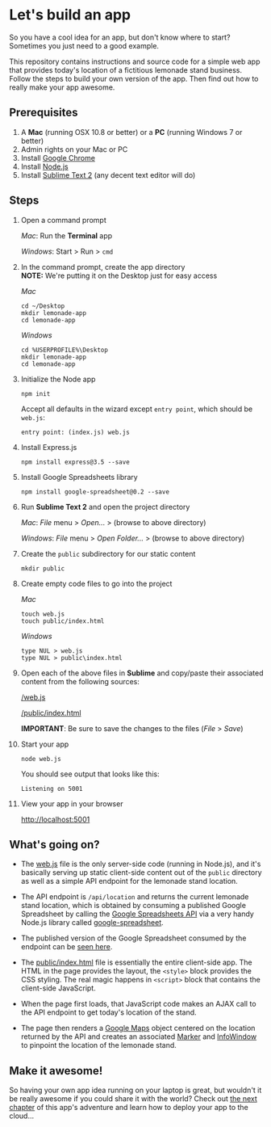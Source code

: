 # Let's build an app

So you have a cool idea for an app, but don't know where to start?  Sometimes you just need to a good example.  

This repository contains instructions and source code for a simple web app that provides today's location of a fictitious lemonade stand business.  Follow the steps to build your own version of the app.  Then find out how to really make your app awesome.

## Prerequisites

1. A **Mac** (running OSX 10.8 or better) or a **PC** (running Windows 7 or better)
1. Admin rights on your Mac or PC
1. Install [Google Chrome](https://www.google.com/intl/en/chrome/browser/)
1. Install [Node.js](http://nodejs.org/download/)
1. Install [Sublime Text 2](http://www.sublimetext.com/2) (any decent text editor will do)

## Steps

1. Open a command prompt

    *Mac*: Run the **Terminal** app

    *Windows*: Start > Run > `cmd`

1. In the command prompt, create the app directory  
**NOTE:** We're putting it on the Desktop just for easy access

    *Mac*
    ```
    cd ~/Desktop
    mkdir lemonade-app
    cd lemonade-app
    ```

    *Windows*
    ```
    cd %USERPROFILE%\Desktop
    mkdir lemonade-app
    cd lemonade-app
    ```

1. Initialize the Node app

    ```
    npm init
    ```

    Accept all defaults in the wizard except `entry point`, which should be `web.js`:

    ```
    entry point: (index.js) web.js
    ```

1. Install Express.js

    ```
    npm install express@3.5 --save
    ```

1. Install Google Spreadsheets library

    ```
    npm install google-spreadsheet@0.2 --save
    ```

1. Run **Sublime Text 2** and open the project directory

    *Mac*: *File* menu > *Open...* > (browse to above directory)

    *Windows*: *File* menu > *Open Folder...* > (browse to above directory)

1. Create the `public` subdirectory for our static content

    ```
    mkdir public
    ```

1. Create empty code files to go into the project

    *Mac*
    ```
    touch web.js
    touch public/index.html
    ```

    *Windows*
    ```
    type NUL > web.js
    type NUL > public\index.html
    ```

1. Open each of the above files in **Sublime** and copy/paste their associated content from the following sources:

    [/web.js](/web.js)

    [/public/index.html](/public/index.html)

    **IMPORTANT**: Be sure to save the changes to the files (*File* > *Save*)

1. Start your app

    ```
    node web.js
    ```

    You should see output that looks like this:

    ```
    Listening on 5001
    ```

1. View your app in your browser

    [http://localhost:5001](http://localhost:5001)

## What's going on?

* The [web.js](/web.js) file is the only server-side code (running in Node.js), and it's basically serving up static client-side content out of the `public` directory as well as a simple API endpoint for the lemonade stand location.

* The API endpoint is `/api/location` and returns the current lemonade stand location, which is obtained by consuming a published Google Spreadsheet by calling the [Google Spreadsheets API](https://developers.google.com/google-apps/spreadsheets/) via a very handy Node.js library called [google-spreadsheet](https://github.com/theoephraim/node-google-spreadsheet).

* The published version of the Google Spreadsheet consumed by the endpoint can be [seen here](https://docs.google.com/spreadsheets/d/1MxOkAmSITKl6dKSQjkUkU72UcXPykTfn2Eae5BsL5pA/pubhtml).

* The [public/index.html](/public/index.html) file is essentially the entire client-side app.  The HTML in the page provides the layout, the `<style>` block provides the CSS styling.  The real magic happens in `<script>` block that contains the client-side JavaScript.

* When the page first loads, that JavaScript code makes an AJAX call to the API endpoint to get today's location of the stand.

* The page then renders a [Google Maps](https://developers.google.com/maps/) object centered on the location returned by the API and creates an associated [Marker](https://developers.google.com/maps/documentation/javascript/reference?csw=1#Marker) and [InfoWindow](https://developers.google.com/maps/documentation/javascript/reference?csw=1#InfoWindow) to pinpoint the location of the lemonade stand.

## Make it awesome!

So having your own app idea running on your laptop is great, but wouldn't it be really awesome if you could share it with the world?  Check out [the next chapter](https://github.com/TargetRAD/lemonade-app/tree/awesome) of this app's adventure and learn how to deploy your app to the cloud...
